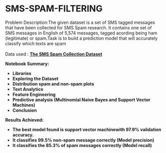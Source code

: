 # SMS-SPAM-FILTERING
Problem Description:The given dataset is a set of SMS tagged messages that have been collected for SMS Spam research. It contains one set of SMS messages in English of 5,574 messages, tagged acording being ham (legitimate) or spam.Task is to build a prediction model that will accurately classify which texts are spam<br>
<br>
Data used : <b><a href="https://www.kaggle.com/uciml/sms-spam-collection-dataset">The SMS Spam Collection Dataset</a><b><br>

Notebook Summary:
- Libraries
- Exploring the Dataset
- Distribution spam and non-spam plots
- Text Analytics
- Feature Engineering
- Predictive analysis (**Multinomial Naive Bayes and Support Vector Machines**)
- Conclusion

Results Achieved:
<ul>
<li>The best model found is <b>support vector machine<b>with 97.9% validation accuracy.
<li>It classifies 99.5% non-spam message correctly (Model precision)
<li>It classifies the 85.3% of spam messages correctly (Model recall)
